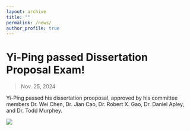 ```yaml
---
layout: archive
title: ""
permalink: /news/
author_profile: true
---
```


Yi-Ping passed Dissertation Proposal Exam!
=====

> Nov. 25, 2024

Yi-Ping passed his dissertation prooposal, approved by his committee members Dr. Wei Chen, Dr. Jian Cao, Dr. Robert X. Gao, Dr. Daniel Apley, and Dr. Todd Murphey. 

<img src="https://yiping514.github.io/chenyp.github.io/images/news_proposal.jpeg">
